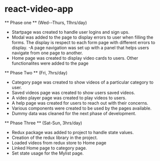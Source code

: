 # react-video-app
**  Phase one   **
(Wed--Thurs, 11hrs/day)

- Startpage was created to handle user logins and sign ups.
- Modal was added to the page to display errors to user when filling the forms.
  The display is respect to each form page with different errors to display.
 -A page navigation was set up with a panel that helps users navigate from one page to another.
- Home page was created to display video cards to users. Other functionalites were added to the page


** Phase Two **
(Fri, 7hrs/day)

- Category page was created to show videos of a particular category to user.
- Saved videos page was created to show users saved videos.
- A video player page was created to play videos to users.
- A help page was created for users to reach out with their concerns.
- Various components were created to be used by the pages available.
- Dummy data was cleaned for the next phase of development.


** Phase Three **
(Sat-Sun, 3hrs/day)

- Redux package was added to project to handle state values.
- Creation of the redux library in the project.
- Loaded videos from redux store to Home page
- Linked Home page to category page.
- Set state usage for the Mylist page.
